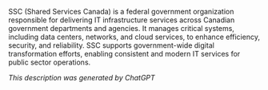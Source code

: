 SSC (Shared Services Canada) is a federal government organization responsible for delivering IT infrastructure services across Canadian government departments and agencies. It manages critical systems, including data centers, networks, and cloud services, to enhance efficiency, security, and reliability. SSC supports government-wide digital transformation efforts, enabling consistent and modern IT services for public sector operations.

*This description was generated by ChatGPT*